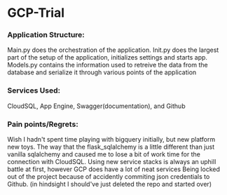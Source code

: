 # GCP-Trial

### Application Structure:

Main.py does the orchestration of the application.
Init.py does the largest part of the setup of the application, initializes settings and starts app.
Models.py contains the information used to retreive the data from the database and serialize it through various points of the application

### Services Used:

CloudSQL, App Engine, Swagger(documentation), and Github

### Pain points/Regrets:

Wish I hadn't spent time playing with bigquery initially, but new platform new toys.
The way that the flask_sqlalchemy is a little different than just vanilla sqlalchemy and caused me to lose a bit of work time for the connection with CloudSQL.
Using new service stacks is always an uphill battle at first, however GCP does have a lot of neat services
Being locked out of the project because of accidently commiting json credentials to Github. (in hindsight I should've just deleted the repo and started over)
